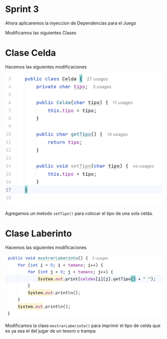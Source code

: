 # Sprint 3

Ahora aplicaremos la inyeccion de Dependencias para el Juego

Modificamos las siguientes Clases

# Clase Celda

Hacemos las siguientes modificaciones

![Untitled](Imagenes/Untitled.png)

Agregamos un metodo `setTipo()` para colocar el tipo de una sola celda.

# Clase Laberinto

Hacemos las siguientes modificaciones

![Untitled](Imagenes/Untitled%201.png)

Modificamos la clase `mostrarLaberinto()` para imprimir el tipo de celda que es ya sea el del jugar de un tesoro o trampa.